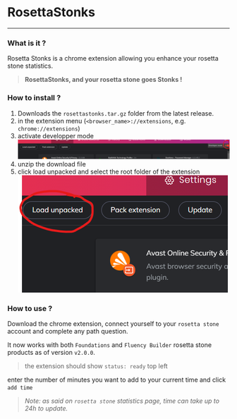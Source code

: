 # RosettaStonks

------

### What is it ?
Rosetta Stonks is a chrome extension allowing you enhance your rosetta stone statistics.
> **RosettaStonks, and your rosetta stone goes Stonks !**


### How to install ?
1. Downloads the `rosettastonks.tar.gz` folder from the latest release.
2. in the extension menu (`<browser_name>://extensions`, e.g. `chrome://extensions`)
3. activate developper mode 
![](images/readme/developer_mode.png)
4. unzip the download file
5. click load unpacked and select the root folder of the extension
![](images/readme/unpacked.png)
### How to use ?

Download the chrome extension, connect yourself to your 
`rosetta stone` account and complete any path question. 

It now works with both `Foundations` and `Fluency Builder` rosetta stone
products as of version `v2.0.0`.

> the extension should show `status: ready` top left

enter the number of minutes you want to add to your current time
and click `add time`

> *Note: as said on `rosetta stone` statistics page, time can take up to 24h to update.*
